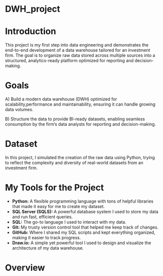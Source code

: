 # DWH_project

# Introduction

This project is my first step into data engineering and demonstrates the end-to-end development of a data warehouse tailored for an investment firm. The goal is to organize raw data stored across multiple sources into a structured, analytics-ready platform optimized for reporting and decision-making.

# Goals

A) Build a modern data warehouse (DWH) optimized for scalability,performance and maintainability, ensuring it can handle growing data volumes.

B) Structure the data to provide BI-ready datasets, enabling seamless consumption by the firm’s data analysts for reporting and decision-making.

# Dataset

In this project, I simulated the creation of the raw data using Python, trying to reflect the complexity and diversity of real-world datasets from an investment firm.

# My Tools for the Project

- **Python:**  A flexible programming language with tons of helpful libraries that made it easy for me to create my dataset. 
- **SQL Server (SQLS):**  A powerful database system I used to store my data and run fast, efficient queries. 
- **SQL:**  The go-to language I used to interact with my data. 
- **Git:**  My trusty version control tool that helped me keep track of changes. 
- **GitHub:**  Where I shared my SQL scripts and kept everything organized, making it easier to track progress. 
- **Draw.io:**  A simple yet powerful tool I used to design and visualize the architecture of my data warehouse.


# Overview

